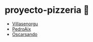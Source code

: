﻿# proyecto-pizzeria 🍕
 
* [Villasenorgu](https://github.com/Villasenorgu)
* [PedroAix](https://github.com/PedroAix)
* [Oscarsando](https://github.com/OscarSanDo)
